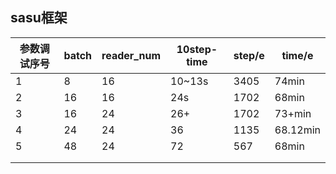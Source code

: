 ## sasu框架

| 参数调试序号 | batch | reader_num | 10step-time | step/e | time/e   |
| ------------ | ----- | ---------- | ----------- | ------ | -------- |
| 1            | 8     | 16         | 10~13s      | 3405   | 74min    |
| 2            | 16    | 16         | 24s         | 1702   | 68min    |
| 3            | 16    | 24         | 26+         | 1702   | 73+min   |
| 4            | 24    | 24         | 36          | 1135   | 68.12min |
| 5            | 48    | 24         | 72          | 567    | 68min    |
|              |       |            |             |        |          |
|              |       |            |             |        |          |

